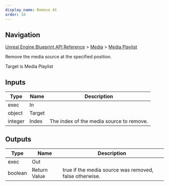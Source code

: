 ```yaml
---
display_name: Remove At
order: 10
---
```

## Navigation

[Unreal Engine Blueprint API Reference](https://dev.epicgames.com/documentation/en-us/unreal-engine/BlueprintAPI) > [Media](https://dev.epicgames.com/documentation/en-us/unreal-engine/BlueprintAPI/Media) > [Media Playlist](https://dev.epicgames.com/documentation/en-us/unreal-engine/BlueprintAPI/Media/MediaPlaylist)

Remove the media source at the specified position.

Target is Media Playlist

## Inputs

| Type | Name | Description |
| --- | --- | --- |
| exec | In |  |
| object | Target |  |
| integer | Index | The index of the media source to remove. |

## Outputs

| Type | Name | Description |
| --- | --- | --- |
| exec | Out |  |
| boolean | Return Value | true if the media source was removed, false otherwise. |

